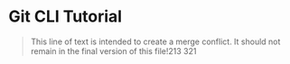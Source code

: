 # Git CLI Tutorial

> This line of text is intended to create a merge conflict. It should not remain in the final version of this file!213 321
